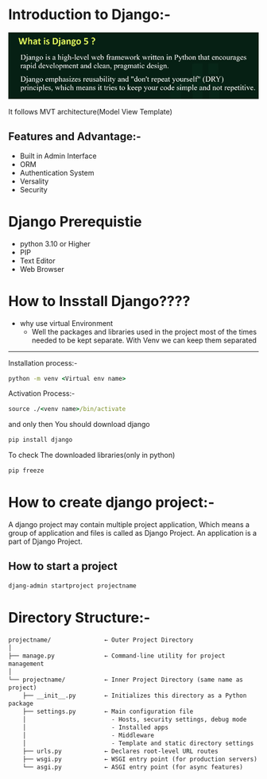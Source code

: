 # Introduction to Django:-

![alt text](image.png)

It follows MVT architecture(Model View Template)


## Features and Advantage:-

- Built in Admin Interface
- ORM
- Authentication System
- Versality
- Security

# Django Prerequistie

- python 3.10 or Higher
- PIP
- Text Editor
- Web Browser

# How to Insstall Django????

- why use virtual Environment
  - Well the packages and libraries used in the project most of the times needed to be kept separate. With Venv we can keep them separated

---

Installation process:-
```cmd
python -m venv <Virtual env name>
```
Activation Process:-

```cmd
source ./<venv name>/bin/activate
```

and only then  You should download django

```cmd
pip install django
```

To check The downloaded libraries(only in python)
```cmd
pip freeze
```



# How to create django project:-

A django project may contain multiple project application, Which means a group of application and files is called as Django Project.
An application is a part of Django Project.


## How to start a project

```cmd
djang-admin startproject projectname
```

# Directory Structure:-
```
projectname/               ← Outer Project Directory
│
├── manage.py              ← Command-line utility for project management
│
└── projectname/           ← Inner Project Directory (same name as project)
    ├── __init__.py        ← Initializes this directory as a Python package
    ├── settings.py        ← Main configuration file
    │                        - Hosts, security settings, debug mode
    │                        - Installed apps
    │                        - Middleware
    │                        - Template and static directory settings
    ├── urls.py            ← Declares root-level URL routes
    ├── wsgi.py            ← WSGI entry point (for production servers)
    └── asgi.py            ← ASGI entry point (for async features)
```

